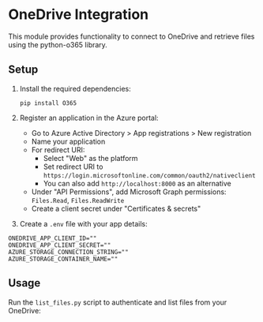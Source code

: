 # OneDrive Integration

This module provides functionality to connect to OneDrive and retrieve files using the python-o365 library.

## Setup

1. Install the required dependencies:
   ```
   pip install O365
   ```

2. Register an application in the Azure portal:
   - Go to Azure Active Directory > App registrations > New registration
   - Name your application
   - For redirect URI:
     - Select "Web" as the platform
     - Set redirect URI to `https://login.microsoftonline.com/common/oauth2/nativeclient`
     - You can also add `http://localhost:8000` as an alternative
   - Under "API Permissions", add Microsoft Graph permissions: `Files.Read`, `Files.ReadWrite`
   - Create a client secret under "Certificates & secrets"

3. Create a `.env` file with your app details:
```
ONEDRIVE_APP_CLIENT_ID=""
ONEDRIVE_APP_CLIENT_SECRET=""
AZURE_STORAGE_CONNECTION_STRING=""
AZURE_STORAGE_CONTAINER_NAME=""
```

## Usage

Run the `list_files.py` script to authenticate and list files from your OneDrive:
